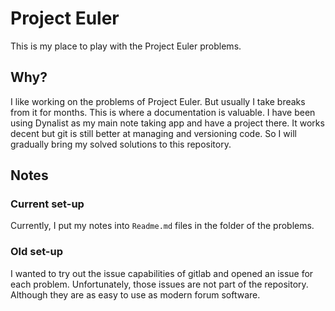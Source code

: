 # Project Euler

This is my place to play with the Project Euler problems.

## Why?

I like working on the problems of Project Euler.
But usually I take breaks from it for months. 
This is where a documentation is valuable.
I have been using Dynalist as my main note taking app and have a project there.
It works decent but git is still better at managing and versioning code. 
So I will gradually bring my solved solutions to this repository.

## Notes

### Current set-up

Currently, I put my notes into `Readme.md` files in the folder of the problems.

### Old set-up

I wanted to try out the issue capabilities of gitlab and opened an issue for each problem. Unfortunately, those issues are not part of the repository. Although they are as easy to use as modern forum software.